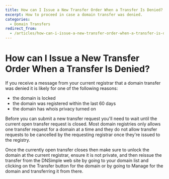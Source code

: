 ```yaml
---
title: How can I Issue a New Transfer Order When a Transfer Is Denied?
excerpt: How to proceed in case a domain transfer was denied.
categories:
  - Domain Transfers
redirect_from:
  - /articles/how-can-i-issue-a-new-transfer-order-when-a-transfer-is-denied/
---
```


# How can I Issue a New Transfer Order When a Transfer Is Denied?

If you receive a message from your current registrar that a domain transfer was denied it is likely for one of the following reasons:

- the domain is locked
- the domain was registered within the last 60 days
- the domain has whois privacy turned on

Before you can submit a new transfer request you'll need to wait until the current open transfer request is closed. Most domain registries only allows one transfer request for a domain at a time and they do not allow transfer requests to be cancelled by the requesting registrar once they're issued to the registry.

Once the currently open transfer closes then make sure to unlock the domain at the current registrar, ensure it is not private, and then reissue the transfer from the DNSimple web site by going to your domain list and clicking on the <label>Transfer</label> button for the domain or by going to <label>Manage</label> for the domain and transferring it from there.
